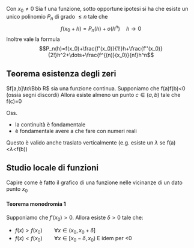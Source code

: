 Con $x_0\ne 0$
Sia f una funzione, sotto opportune ipotesi si ha che esiste un unico polinomio $P_n$ di grado $\le n$ tale che 
$$ f(x_0+h)=P_n(h)+o(h^n)\quad h\to 0$$
Inoltre vale la formula
$$P_n(h)=f(x_0)+\frac{f'(x_0)}{1!}h+\frac{f''(x_0)}{2!}h^2+\dots+\frac{f^{(n)}(x_0)}{n!}h^n$$

## Teorema esistenza degli zeri
$f[a,b]\to\Bbb R$ sia una funzione continua.
Supponiamo che f(a)f(b)<0 (ossia segni discordi)
Allora esiste almeno un punto $c\in (a,b)$ tale che f(c)=0

Oss.
- la continuità è fondamentale
- è fondamentale avere a che fare con numeri reali

Questo è valido anche traslato verticalmente (e.g. esiste un $\lambda$ se f(a)<$\lambda$<f(b)) 

## Studio locale di funzioni
Capire come è fatto il grafico di una funzione nelle vicinanze di un dato punto $x_0$
#### Teorema monodromia 1
Supponiamo che $f'(x_0)>0$. Allora esiste $\delta>0$ tale che:
- $f(x)>f(x_0)\qquad \forall x\in(x_0,x_0+\delta]$
- $f(x)<f(x_0)\qquad \forall x\in[x_0-\delta,x_0)$
E idem per <0
